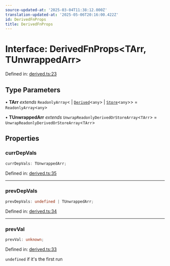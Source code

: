 ```yaml
---
source-updated-at: '2025-03-04T11:38:12.000Z'
translation-updated-at: '2025-05-06T20:16:00.422Z'
id: DerivedFnProps
title: DerivedFnProps
---
```


<!-- DO NOT EDIT: this page is autogenerated from the type comments -->

# Interface: DerivedFnProps\<TArr, TUnwrappedArr\>

Defined in: [derived.ts:23](https://github.com/TanStack/store/blob/main/packages/store/src/derived.ts#L23)

## Type Parameters

• **TArr** *extends* `ReadonlyArray`\<
  \| [`Derived`](../classes/derived.md)\<`any`\>
  \| [`Store`](../classes/store.md)\<`any`\>\> = `ReadonlyArray`\<`any`\>

• **TUnwrappedArr** *extends* `UnwrapReadonlyDerivedOrStoreArray`\<`TArr`\> = `UnwrapReadonlyDerivedOrStoreArray`\<`TArr`\>

## Properties

### currDepVals

```ts
currDepVals: TUnwrappedArr;
```

Defined in: [derived.ts:35](https://github.com/TanStack/store/blob/main/packages/store/src/derived.ts#L35)

***

### prevDepVals

```ts
prevDepVals: undefined | TUnwrappedArr;
```

Defined in: [derived.ts:34](https://github.com/TanStack/store/blob/main/packages/store/src/derived.ts#L34)

***

### prevVal

```ts
prevVal: unknown;
```

Defined in: [derived.ts:33](https://github.com/TanStack/store/blob/main/packages/store/src/derived.ts#L33)

`undefined` if it's the first run
